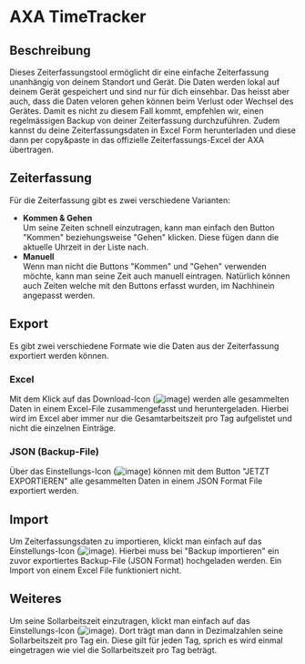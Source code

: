 # AXA TimeTracker

## Beschreibung
Dieses Zeiterfassungstool ermöglicht dir eine einfache Zeiterfassung unanhängig von deinem Standort und Gerät. Die Daten werden lokal auf deinem Gerät gespeichert
und sind nur für dich einsehbar. Das heisst aber auch, dass die Daten veloren gehen können beim Verlust oder Wechsel des Gerätes. Damit es nicht zu diesem Fall kommt,
empfehlen wir, einen regelmässigen Backup von deiner Zeiterfassung durchzuführen. Zudem kannst du deine Zeiterfassungsdaten in Excel Form herunterladen und diese dann per copy&paste in das offizielle Zeiterfassungs-Excel der AXA übertragen.


## Zeiterfassung
Für die Zeiterfassung gibt es zwei verschiedene Varianten:

- <b>Kommen & Gehen</b> <br>
  Um seine Zeiten schnell einzutragen, kann man einfach den Button "Kommen" beziehungsweise         "Gehen" klicken. Diese fügen dann die aktuelle Uhrzeit in der Liste nach.
- <b>Manuell</b> <br>
  Wenn man nicht die Buttons "Kommen" und "Gehen" verwenden möchte, kann man seine Zeit auch       manuell eintragen. Natürlich können auch Zeiten welche mit den Buttons erfasst wurden, im         Nachhinein angepasst werden.

## Export 
Es gibt zwei verschiedene Formate wie die Daten aus der Zeiterfassung exportiert werden können.

### Excel
Mit dem Klick auf das Download-Icon (![image](https://user-images.githubusercontent.com/36066471/172391465-0f671b47-3731-49e1-9f3d-2bc38b66b3f4.png)) werden alle gesammelten Daten in einem Excel-File zusammengefasst und heruntergeladen. Hierbei wird im Excel aber immer nur die Gesamtarbeitszeit pro Tag aufgelistet und nicht die einzelnen Einträge.

### JSON (Backup-File)
Über das Einstellungs-Icon (![image](https://user-images.githubusercontent.com/36066471/172392786-2b1e5e7b-592d-4469-a679-cceb5e31f075.png)) können mit dem Button "JETZT EXPORTIEREN" alle gesammelten Daten in einem JSON Format File exportiert werden.

## Import
Um Zeiterfassungsdaten zu importieren, klickt man einfach auf das Einstellungs-Icon (![image](https://user-images.githubusercontent.com/36066471/172392786-2b1e5e7b-592d-4469-a679-cceb5e31f075.png)). Hierbei muss bei "Backup importieren" ein zuvor exportiertes Backup-File (JSON Format) hochgeladen werden. Ein Import von einem Excel File funktioniert nicht.

## Weiteres
Um seine Sollarbeitszeit einzutragen, klickt man einfach auf das Einstellungs-Icon (![image](https://user-images.githubusercontent.com/36066471/172392786-2b1e5e7b-592d-4469-a679-cceb5e31f075.png)). Dort trägt man dann in Dezimalzahlen seine Sollarbeitszeit pro Tag ein. Diese gilt für jeden Tag, sprich es wird einmal eingetragen wie viel die Sollarbeitszeit pro Tag beträgt.
